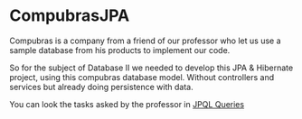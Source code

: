 # CompubrasJPA
Compubras is a company from a friend of our professor who let us use a sample database from his products to implement our code.

So for the subject of Database II we needed to develop this JPA & Hibernate project, using this compubras database model.
Without controllers and services but already doing persistence with data.

You can look the tasks asked by the professor in [JPQL Queries](https://github.com/GabeSerafim/compubrasJPA/blob/master/src/model/JPQLQueries.java)
